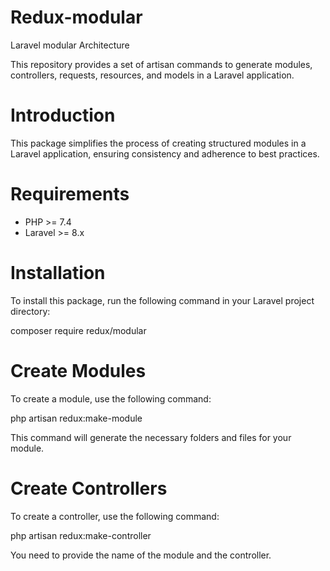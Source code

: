 # Redux-modular
Laravel modular Architecture

This repository provides a set of artisan commands to generate modules, controllers, requests, resources, and models in a Laravel application.

# Introduction
This package simplifies the process of creating structured modules in a Laravel application, ensuring consistency and adherence to best practices.

# Requirements
- PHP >= 7.4
- Laravel >= 8.x

# Installation
To install this package, run the following command in your Laravel project directory:

composer require redux/modular

# Create Modules
To create a module, use the following command:

php artisan redux:make-module <Module>

This command will generate the necessary folders and files for your module.

# Create Controllers
To create a controller, use the following command:

php artisan redux:make-controller <Module> <ControllerName>

You need to provide the name of the module and the controller.
